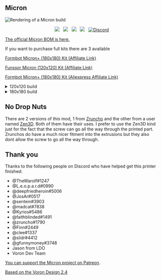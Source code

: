 ## Micron
![Rendering of a Micron build](https://github.com/user-attachments/assets/76d17d27-6f04-4e86-9524-b83c739ac207)


<p align="center">
  <a aria-label="Stars" href="https://github.com/PrintersForAnts/Micron/stargazers">
    <img src="https://img.shields.io/github/stars/PrintersForAnts/Micron?style=for-the-badge&logo=github&logoColor=%2344d62c&labelColor=%2363666a&color=%2344d62c""></a> &nbsp;
  <a aria-label="Forks" href="https://github.com/PrintersForAnts/Micron/network/members">
    <img src="https://img.shields.io/github/forks/PrintersForAnts/Micron?style=for-the-badge&logo=github&logoColor=%2344d62c&labelColor=%2363666a&color=%2344d62c""></a> &nbsp;
  <a aria-label="License" href="https://github.com/PrintersForAnts/Micron/blob/master/LICENSE">
    <img src="https://img.shields.io/github/license/PrintersForAnts/Micron?style=for-the-badge&logo=opensourcehardware&logoColor=%2344d62c&labelColor=%2363666a&color=%2344d62c"></a> &nbsp;
  <a aria-label="Commits" href="">
    <img src="https://img.shields.io/github/commit-activity/y/PrintersForAnts/Micron?style=for-the-badge&logo=github&logoColor=%2344d62c&labelColor=%2363666a&color=%2344d62c"></a> &nbsp;
  <a aria-label="Discord" href="">
<img alt="Discord" src="https://img.shields.io/discord/825469421346226226?style=for-the-badge&logo=discord&logoColor=%2344d62c&label=Discord&labelColor=%2363666a&color=%2344d62c&link=https%3A%2F%2Fdiscord.gg%2Fdoomcube">
</p>
    

[The official Micron BOM is here.](https://docs.google.com/spreadsheets/d/1caKSc-EukVpRgN67_by_hdzVPlExSRQ66j3OXlEmcCU)

If you want to purchase full kits there are 3 available 

<a href="https://www.formbot3d.com/products/presale-voron-micron-180mm-high-quality-corexy-3d-printer-kit?DIST=Rk9OHl4%3D" rel="nofollow">Formbot Micron+ (180x180) Kit (Affiliate Link)</a>

<a href="https://s.click.aliexpress.com/e/_DBn6Ptd" rel="sponsored">Funssor Micron (120x120) Kit (Affiliate Link)</a>

<a href="https://s.click.aliexpress.com/e/_DDDUFkF" rel="nofollow">Formbot Micron+ (180x180) Kit (Aliexpress Affiliate Link)</a>



<details> 
   <summary>
    120x120 build
    </summary>

## Frame Extrusions
Misumi Part #  |Qty | Notes
 ----|----|----|
HFS3-1515-300 |4 | Blind holes need to be drilled
HFS3-1515-220 |10| Ends need to be tapped (M3)
HFS3-1515-205 |2 |
HFS3-1515-190 |1 |
HFS3-1515-120 |1 |

## Linear Rails
Part  | Qty | Length | Notes
-----|----|----|----|
MGN7H | 6 | 160mm | will work with V0 150mm rails if wanted, but 160mm will work as well and is recommended  
MGN9C OR MGN9H | 1 | 160mm | will work V0 150mm rails but 160 will work as well and is recommended 
</details>


<details>
    <summary>
    180x180 build
    </summary>
    
## Frame Extrusions
Misumi Part #  |Qty | Notes
 ----|----|----|
HFS3-1515-350 |4 | Blind holes need to be drilled
HFS3-1515-280 |10| Ends need to be tapped (M3)
HFS3-1515-265 |2 |
HFS3-1515-250 |1 |
HFS3-1515-180 |1 |

## Linear Rails
Part  | Qty | Length
-----|-----|-----|
MGN7H | 6 | 220mm
MGN9C OR MGN9H | 1 | 220mm 
</details>

## No Drop Nuts
There are 2 versions of this mod, 1 from [Zruncho](https://github.com/VoronDesign/VoronUsers/tree/master/printer_mods/zruncho/V0_No_Drop_Nuts) and the other from a user named [Zen3D](https://github.com/VoronDesign/VoronUsers/tree/master/printer_mods/Zen3D/V0_1515_T-nut/). Both of them have their uses. I prefer to use the Zen3D kind just for the fact that the screw can go all the way through the printed part. Zrunchos do have a much nicer fitment into the extrusions but they also dont allow the screw to go all the way through.

## Thank you
Thanks to the following people on Discord who have helped get this printer finished:

- @TheWarolf#1247
- @L.e.o.p.a.r.d#0990
- @deepfriedheroin#5006
- @JosAr#0517
- @sentein#3903
- @madcat#7838
- @Kyrios#5486
- @faithblinded#1491
- @zruncho#1790
- @Finn#2449
- @clee#1337
- @slidr#4412
- @gfunnymoney#3748
- Jason from LDO
- Voron Dev Team

[You can support the Micron project on Patreon](https://www.patreon.com/user?u=27661824&fan_landing=true).

[Based on the Voron Design 2.4](https://github.com/VoronDesign/Voron-2)
